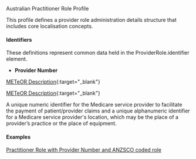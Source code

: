 Australian Practitioner Role Profile

This profile defines a provider role administration details structure that includes core localisation concepts.

#### Identifiers
These definitions represent common data held in the ProviderRole.identifier element.

* __Provider Number__ 

[METeOR Description](http://meteor.aihw.gov.au/content/index.phtml/itemId/601809){:target="_blank"}

[METeOR Description](http://meteor.aihw.gov.au/content/index.phtml/itemId/601956){:target="_blank"}

A unique numeric identifier for the Medicare service provider to facilitate the payment of patient/provider
claims and a unique alphanumeric identifier for a Medicare service provider's location, which may be the place 
of a provider’s practice or the place of equipment.


#### Examples

[Practitioner Role with Provider Number and ANZSCO coded role](PractitionerRole-example0.html)


